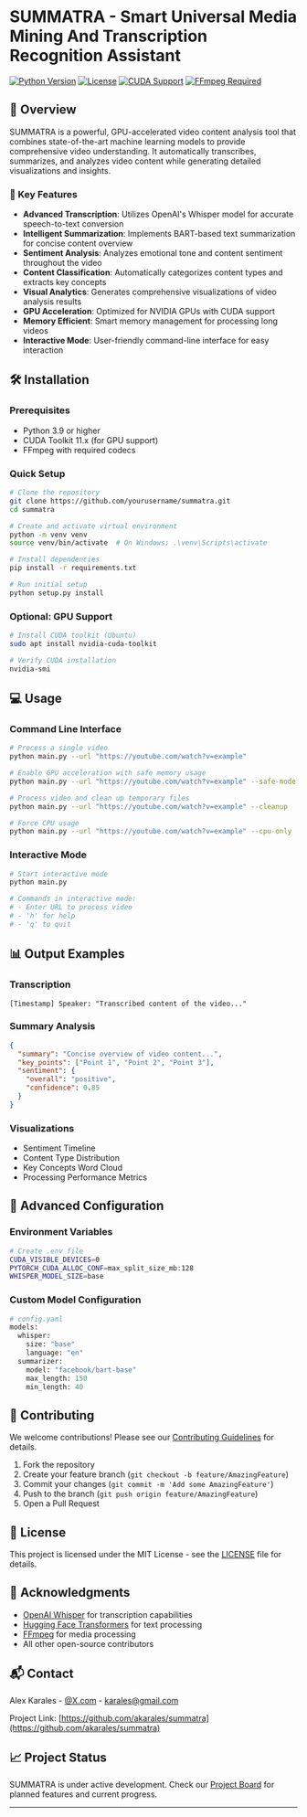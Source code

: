 # SUMMATRA - Smart Universal Media Mining And Transcription Recognition Assistant

[![Python Version](https://img.shields.io/badge/python-3.9%2B-blue.svg)](https://www.python.org/downloads/)
[![License](https://img.shields.io/badge/license-MIT-green.svg)](LICENSE)
[![CUDA Support](https://img.shields.io/badge/CUDA-11.x-green.svg)](https://developer.nvidia.com/cuda-toolkit)
[![FFmpeg Required](https://img.shields.io/badge/FFmpeg-required-red.svg)](https://ffmpeg.org/)

## 🎯 Overview

SUMMATRA is a powerful, GPU-accelerated video content analysis tool that combines state-of-the-art machine learning models to provide comprehensive video understanding. It automatically transcribes, summarizes, and analyzes video content while generating detailed visualizations and insights.

### 🚀 Key Features

- **Advanced Transcription**: Utilizes OpenAI's Whisper model for accurate speech-to-text conversion
- **Intelligent Summarization**: Implements BART-based text summarization for concise content overview
- **Sentiment Analysis**: Analyzes emotional tone and content sentiment throughout the video
- **Content Classification**: Automatically categorizes content types and extracts key concepts
- **Visual Analytics**: Generates comprehensive visualizations of video analysis results
- **GPU Acceleration**: Optimized for NVIDIA GPUs with CUDA support
- **Memory Efficient**: Smart memory management for processing long videos
- **Interactive Mode**: User-friendly command-line interface for easy interaction

## 🛠️ Installation

### Prerequisites

- Python 3.9 or higher
- CUDA Toolkit 11.x (for GPU support)
- FFmpeg with required codecs

### Quick Setup

```bash
# Clone the repository
git clone https://github.com/yourusername/summatra.git
cd summatra

# Create and activate virtual environment
python -m venv venv
source venv/bin/activate  # On Windows: .\venv\Scripts\activate

# Install dependencies
pip install -r requirements.txt

# Run initial setup
python setup.py install
```

### Optional: GPU Support

```bash
# Install CUDA toolkit (Ubuntu)
sudo apt install nvidia-cuda-toolkit

# Verify CUDA installation
nvidia-smi
```

## 💻 Usage

### Command Line Interface

```bash
# Process a single video
python main.py --url "https://youtube.com/watch?v=example"

# Enable GPU acceleration with safe memory usage
python main.py --url "https://youtube.com/watch?v=example" --safe-mode

# Process video and clean up temporary files
python main.py --url "https://youtube.com/watch?v=example" --cleanup

# Force CPU usage
python main.py --url "https://youtube.com/watch?v=example" --cpu-only
```

### Interactive Mode

```bash
# Start interactive mode
python main.py

# Commands in interactive mode:
# - Enter URL to process video
# - 'h' for help
# - 'q' to quit
```

## 📊 Output Examples

### Transcription

```plaintext
[Timestamp] Speaker: "Transcribed content of the video..."
```

### Summary Analysis

```json
{
  "summary": "Concise overview of video content...",
  "key_points": ["Point 1", "Point 2", "Point 3"],
  "sentiment": {
    "overall": "positive",
    "confidence": 0.85
  }
}
```

### Visualizations

- Sentiment Timeline
- Content Type Distribution
- Key Concepts Word Cloud
- Processing Performance Metrics

## 🔧 Advanced Configuration

### Environment Variables

```bash
# Create .env file
CUDA_VISIBLE_DEVICES=0
PYTORCH_CUDA_ALLOC_CONF=max_split_size_mb:128
WHISPER_MODEL_SIZE=base
```

### Custom Model Configuration

```python
# config.yaml
models:
  whisper:
    size: "base"
    language: "en"
  summarizer:
    model: "facebook/bart-base"
    max_length: 150
    min_length: 40
```

## 🤝 Contributing

We welcome contributions! Please see our [Contributing Guidelines](CONTRIBUTING.md) for details.

1. Fork the repository
2. Create your feature branch (`git checkout -b feature/AmazingFeature`)
3. Commit your changes (`git commit -m 'Add some AmazingFeature'`)
4. Push to the branch (`git push origin feature/AmazingFeature`)
5. Open a Pull Request

## 📝 License

This project is licensed under the MIT License - see the [LICENSE](LICENSE) file for details.

## 🙏 Acknowledgments

- [OpenAI Whisper](https://github.com/openai/whisper) for transcription capabilities
- [Hugging Face Transformers](https://github.com/huggingface/transformers) for text processing
- [FFmpeg](https://ffmpeg.org/) for media processing
- All other open-source contributors

## 📬 Contact

Alex Karales - [@X.com](https://x.com/alex_karales) - karales@gmail.com

Project Link: [https://github.com/akarales/summatra](https://github.com/akarales/summatra)

## 📈 Project Status

SUMMATRA is under active development. Check our [Project Board](https://github.com/akarales/summatra/projects) for planned features and current progress.

---
